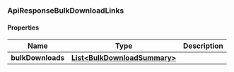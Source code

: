 
[//]: # (CLASS:ApiResponseBulkDownloadLinks)

[//]: # (KIND:object)

### ApiResponseBulkDownloadLinks

#### Properties

[//]: # (START_DEFINITION)

Name | Type | Description
------------ | ------------- | -------------
**bulkDownloads** | [**List&lt;BulkDownloadSummary&gt;**](BulkDownloadSummary.md) |  &nbsp;

[//]: # (END_DEFINITION)


[//]: # (CONTAINED_CLASS:BulkDownloadSummary)






